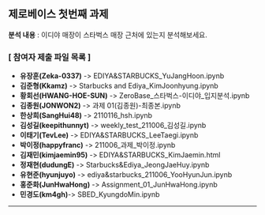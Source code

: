 ## 제로베이스 첫번째 과제
**분석 내용** : 이디야 매장이 스타벅스 매장 근처에 있는지 분석해보세요.


### [ 참여자 제출 파일 목록 ] 
* **유장훈(Zeka-0337)** -> EDIYA&STARBUCKS_YuJangHoon.ipynb
* **김준형(Kkamz)** -> Starbucks and Ediya_KimJoonhyung.ipynb
* **황회선(HWANG-HOE-SUN)** -> ZeroBase_스타벅스-이디야_입지분석.ipynb
* **김종원(JONWON2)** -> 과제 01(김종원)-최종본.ipynb
* **한상희(SangHui48)** -> 2110116_hsh.ipynb
* **김성길(keepithunnyt)** -> weekly_test_211006_김성길.ipynb
* **이태기(TevLee)** -> EDIYA&STARBUCKS_LeeTaegi.ipynb
* **박이정(happyfranc)** -> 211006_과제_박이정.ipynb
* **김재민(kimjaemin95)** -> EDIYA&STARBUCKS_KimJaemin.html
* **정재현(dudungE)** -> Starbucks&Ediya_JeongJaeHuy.ipynb
* **유현준(hyunjuyo)** -> ediya&starbucks_211006_YooHyunJun.ipynb
* **홍준화(JunHwaHong)** -> Assignment_01_JunHwaHong.ipynb
* **민경도(km4gh)**-> SBED_KyungdoMin.ipynb
---

